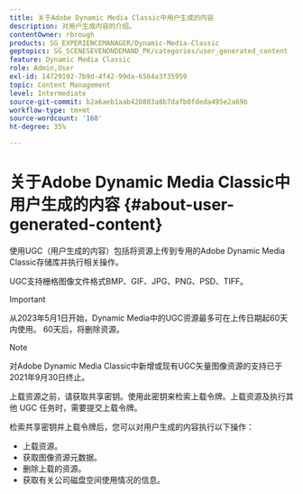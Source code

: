```yaml
---
title: 关于Adobe Dynamic Media Classic中用户生成的内容
description: 对用户生成内容的介绍。
contentOwner: rbrough
products: SG_EXPERIENCEMANAGER/Dynamic-Media-Classic
geptopics: SG_SCENESEVENONDEMAND_PK/categories/user_generated_content
feature: Dynamic Media Classic
role: Admin,User
exl-id: 14729192-7b9d-4f42-99da-6564a3f35959
topic: Content Management
level: Intermediate
source-git-commit: b2a6aeb1aab420803a8b7dafb0fdeda495e2a69b
workflow-type: tm+mt
source-wordcount: '168'
ht-degree: 35%

---
```


# 关于Adobe Dynamic Media Classic中用户生成的内容 {#about-user-generated-content}

使用UGC（用户生成的内容）包括将资源上传到专用的Adobe Dynamic Media Classic存储库并执行相关操作。

UGC支持栅格图像文件格式BMP、GIF、JPG、PNG、PSD、TIFF。

>[!IMPORTANT]
>
>从2023年5月1日开始，Dynamic Media中的UGC资源最多可在上传日期起60天内使用。 60天后，将删除资源。

<!-- * Vector: AI, EPS (EPS files from Adobe Illustrator 2018 are not supported), PDF (only when the PDF file is previously opened and saved in Adobe Illustrator CS6) -->

>[!NOTE]
>
>对Adobe Dynamic Media Classic中新增或现有UGC矢量图像资源的支持已于2021年9月30日终止。

上载资源之前，请获取共享密钥。使用此密钥来检索上载令牌。上载资源及执行其他 UGC 任务时，需要提交上载令牌。

检索共享密钥并上载令牌后，您可以对用户生成的内容执行以下操作：

* 上载资源。
* 获取图像资源元数据。
* 删除上载的资源。
* 获取有关公司磁盘空间使用情况的信息。

